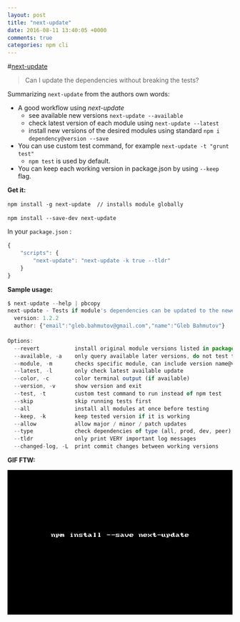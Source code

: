 ```yaml
---
layout: post
title: "next-update"
date: 2016-08-11 13:40:05 +0000
comments: true
categories: npm cli
---
```


#[next-update](https://www.npmjs.com/package/next-update)
> Can I update the dependencies without breaking the tests?

Summarizing `next-update` from the authors own words:

* A good workflow using *next-update*
    * see available new versions `next-update --available`
    * check latest version of each module using `next-update --latest`
    * install new versions of the desired modules using standard `npm i dependency@version --save`
* You can use custom test command, for example `next-update -t "grunt test"`
    * `npm test` is used by default.
* You can keep each working version in package.json by using `--keep` flag.

__Get it:__ 

`npm install -g next-update  // installs module globally`

`npm install --save-dev next-update`

In your `package.json` :

```js
{
    "scripts": {
        "next-update": "next-update -k true --tldr"
    }
}
```




__Sample usage:__

```js
$ next-update --help | pbcopy
next-update - Tests if module's dependencies can be updated to the newer version without breaking the tests
  version: 1.2.2
  author: {"email":"gleb.bahmutov@gmail.com","name":"Gleb Bahmutov"}

Options:
  --revert           install original module versions listed in package.json   [default: false]
  --available, -a    only query available later versions, do not test them     [default: false]
  --module, -m       checks specific module, can include version name@version  [default: null]
  --latest, -l       only check latest available update                        [default: true]
  --color, -c        color terminal output (if available)                      [default: true]
  --version, -v      show version and exit                                     [default: false]
  --test, -t         custom test command to run instead of npm test          
  --skip             skip running tests first                                  [default: false]
  --all              install all modules at once before testing                [default: false]
  --keep, -k         keep tested version if it is working                      [default: false]
  --allow            allow major / minor / patch updates                       [default: "major"]
  --type             check dependencies of type (all, prod, dev, peer)         [default: "all"]
  --tldr             only print VERY important log messages                    [default: false]
  --changed-log, -L  print commit changes between working versions             [default: true]
```

__GIF FTW:__

![](/images/next-update/next-update.gif)

